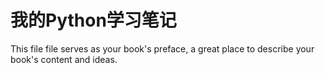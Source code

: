 # 我的Python学习笔记

This file file serves as your book's preface, a great place to describe your book's content and ideas.
